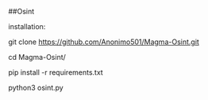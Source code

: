 ##Osint

installation: 

git clone https://github.com/Anonimo501/Magma-Osint.git

cd Magma-Osint/

pip install -r requirements.txt

python3 osint.py
